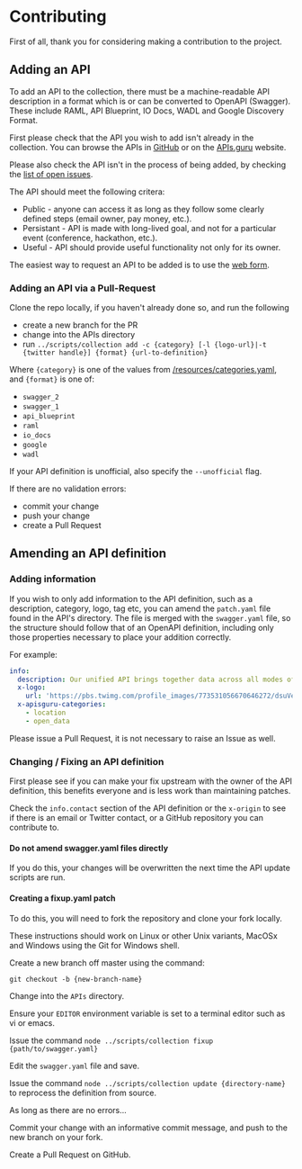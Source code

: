 # Contributing

First of all, thank you for considering making a contribution to the project.

## Adding an API

To add an API to the collection, there must be a machine-readable API description in a format which is or can be converted to OpenAPI (Swagger). These include RAML, API Blueprint, IO Docs, WADL and Google Discovery Format.

First please check that the API you wish to add isn't already in the collection. You can
browse the APIs in [GitHub](https://github.com/APIs-guru/openapi-directory/tree/master/APIs) or on the [APIs.guru](https://apis.guru/browse-apis/) website.

Please also check the API isn't in the process of being added, by checking the [list of open issues](https://github.com/APIs-guru/openapi-directory/issues).

The API should meet the following critera:

* Public - anyone can access it as long as they follow some clearly defined steps (email owner, pay money, etc.).
* Persistant - API is made with long-lived goal, and not for a particular event (conference, hackathon, etc.).
* Useful - API should provide useful functionality not only for its owner.

The easiest way to request an API to be added is to use the [web form](https://apis.guru/add-api/).

### Adding an API via a Pull-Request

Clone the repo locally, if you haven't already done so, and run the following

* create a new branch for the PR
* change into the APIs directory
* run `../scripts/collection add -c {category} [-l {logo-url}|-t {twitter handle}] {format} {url-to-definition}`

Where `{category}` is one of the values from [/resources/categories.yaml](/resources/categories.yaml), and `{format}` is one of:

  * `swagger_2`
  * `swagger_1`
  * `api_blueprint`
  * `raml`
  * `io_docs`
  * `google`
  * `wadl`

If your API definition is unofficial, also specify the `--unofficial` flag.

If there are no validation errors:

* commit your change
* push your change
* create a Pull Request

## Amending an API definition

### Adding information

If you wish to only add information to the API definition, such as a description, category, logo, tag etc, you can amend the `patch.yaml` file found in the API's directory. The file is merged with the `swagger.yaml` file, so the structure should follow that of an OpenAPI definition, including only those properties necessary to place your addition correctly.

For example:

```yaml
info:
  description: Our unified API brings together data across all modes of transport into a single RESTful API. This API provides access to the most highly requested realtime and status infomation across all the modes of transport, in a single and consistent way. Access to the developer documentation is available at https://api.tfl.gov.uk
  x-logo:
    url: 'https://pbs.twimg.com/profile_images/773531056670646272/dsuVeVSg.jpg'
  x-apisguru-categories:
    - location
    - open_data
```

Please issue a Pull Request, it is not necessary to raise an Issue as well.

### Changing / Fixing an API definition

First please see if you can make your fix upstream with the owner of the API definition, this benefits everyone and is less work than maintaining patches.

Check the `info.contact` section of the API definition or the `x-origin` to see if there is an email or Twitter contact, or a GitHub repository you can contribute to.

#### Do not amend swagger.yaml files directly

If you do this, your changes will be overwritten the next time the API update scripts are run.

#### Creating a fixup.yaml patch

To do this, you will need to fork the repository and clone your fork locally.

These instructions should work on Linux or other Unix variants, MacOSx and Windows using the Git for Windows shell.

Create a new branch off master using the command:

`git checkout -b {new-branch-name}`

Change into the `APIs` directory.

Ensure your `EDITOR` environment variable is set to a terminal editor such as vi or emacs.

Issue the command `node ../scripts/collection fixup {path/to/swagger.yaml}`

Edit the `swagger.yaml` file and save.

Issue the command `node ../scripts/collection update {directory-name}` to reprocess the definition from source.

As long as there are no errors...

Commit your change with an informative commit message, and push to the new branch on your fork.

Create a Pull Request on GitHub.
